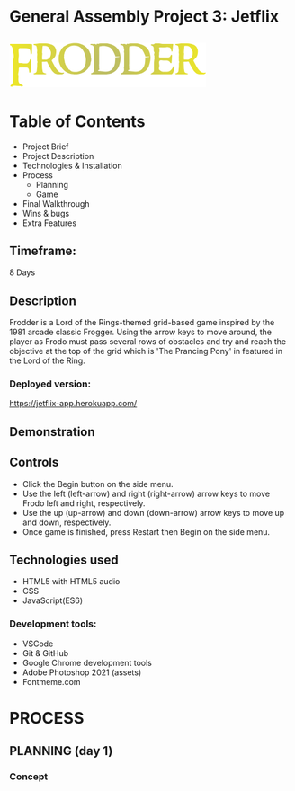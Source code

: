 # General Assembly Project 3: Jetflix
![Frodder Logo](game-assets/frodder.png)
---- 
# Table of Contents
* Project Brief
* Project Description
* Technologies & Installation
* Process
  - Planning
  - Game
* Final Walkthrough
* Wins & bugs
* Extra Features

## Timeframe:
8 Days
 
## Description
Frodder is a Lord of the Rings-themed grid-based game inspired by the 1981 arcade classic Frogger. Using the arrow keys to move around, the player as Frodo must pass several rows of obstacles and try and reach the objective at the top of the grid which is 'The Prancing Pony' in featured in the Lord of the Ring.
 
### Deployed version:
https://jetflix-app.herokuapp.com/

## Demonstration


## Controls
- Click the Begin button on the side menu.
- Use the left (left-arrow) and right (right-arrow) arrow keys to move Frodo left and right, respectively.
- Use the up (up-arrow) and down (down-arrow) arrow keys to move up and down, respectively.
- Once game is finished, press Restart then Begin on the side menu.

## Technologies used
- HTML5 with HTML5 audio
- CSS
- JavaScript(ES6)
### Development tools:
- VSCode
- Git & GitHub
- Google Chrome development tools
- Adobe Photoshop 2021 (assets)
- Fontmeme.com

# PROCESS
## PLANNING (day 1)
### Concept
